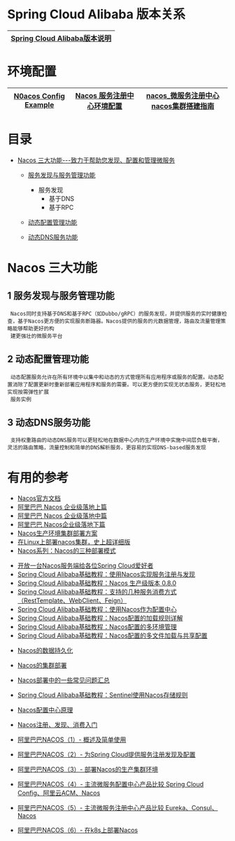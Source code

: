 

# Spring Cloud Alibaba 版本关系

[Spring Cloud Alibaba版本说明](https://github.com/alibaba/spring-cloud-alibaba/wiki/%E7%89%88%E6%9C%AC%E8%AF%B4%E6%98%8E)|
---|

#  环境配置

[N0acos Config Example]()|[ Nacos 服务注册中心环境配置](https://www.cnblogs.com/crazymakercircle/p/11992539.html)|[nacos_微服务注册中心nacos集群搭建指南](https://www.kancloud.cn/cehgnxuyuan_123/springcloud)|
---|---|---|

# 目录
* [Nacos 三大功能---致力于帮助您发现、配置和管理微服务](#Nacos-三大功能)
  * [服务发现与服务管理功能](#1-服务发现与服务管理功能)
    * 服务发现
      * 基于DNS
      * 基于RPC
      
  * [动态配置管理功能](#2-动态配置管理功能)
  * [动态DNS服务功能](#3-动态DNS服务功能)


# Nacos 三大功能

## 1 服务发现与服务管理功能
     Nacos同时支持基于DNS和基于RPC（如Dubbo/gRPC）的服务发现，并提供服务的实时健康检查，基于Nacos更方便的实现服务断路器。Nacos提供的服务的元数据管理，路由及流量管理策略能够帮助更好的构
     建更强壮的微服务平台
      
## 2 动态配置管理功能
     动态配置服务允许在所有环境中以集中和动态的方式管理所有应用程序或服务的配置。动态配置消除了配置更新时重新部署应用程序和服务的需要。可以更方便的实现无状态服务，更轻松地实现按需弹性扩展
     服务实例

## 3 动态DNS服务功能
     支持权重路由的动态DNS服务可以更轻松地在数据中心内的生产环境中实施中间层负载平衡，灵活的路由策略，流量控制和简单的DNS解析服务，更容易的实现DNS-based服务发现





# 有用的参考
* [Nacos官方文档](https://nacos.io/zh-cn/docs/what-is-nacos.html)
* [阿里巴巴 Nacos 企业级落地上篇](https://mp.weixin.qq.com/s?__biz=MzUzNzYxNjAzMg==&mid=2247492337&idx=1&sn=71df8eee2b4ab038a502bebcb2d3ced2&chksm=fae6e93ecd91602888cfee80041c6b37566a5e5cd1066df16439d320438c07a9375d3345554d&scene=21#wechat_redirect)
* [阿里巴巴 Nacos 企业级落地中篇](https://mp.weixin.qq.com/s?__biz=MzUzNzYxNjAzMg==&mid=2247492504&idx=2&sn=292b1fd8019d5679cbe0857c51cb62ff&chksm=fae6e857cd916141c70fa1d046bf6ef80b9c94b5ebe917cda2c04ad9d88dbff3063d63c48f99&scene=21#wechat_redirect)
* [阿里巴巴  Nacos企业级落地下篇](https://www.kubernetes.org.cn/8186.html)
* [Nacos生产环境集群部署方案](https://blog.csdn.net/u010046908/article/details/101050759?ops_request_misc=%25257B%252522request%25255Fid%252522%25253A%252522161052021616780266261355%252522%25252C%252522scm%252522%25253A%25252220140713.130102334.pc%25255Fall.%252522%25257D&request_id=161052021616780266261355&biz_id=0&utm_medium=distribute.pc_search_result.none-task-blog-2~all~first_rank_v2~rank_v29-1-101050759.pc_search_result_cache&utm_term=nacos%E9%9B%86%E7%BE%A4%E9%83%A8%E7%BD%B2)
* [在Linux上部署nacos集群，史上超详细版](https://blog.csdn.net/zhoushanmin/article/details/109740231?utm_medium=distribute.pc_relevant.none-task-blog-baidujs_title-3&spm=1001.2101.3001.4242)
* [Nacos系列：Nacos的三种部署模式](https://blog.csdn.net/weixin_34245169/article/details/88575800?utm_medium=distribute.pc_relevant.none-task-blog-BlogCommendFromBaidu-2.not_use_machine_learn_pai&depth_1-utm_source=distribute.pc_relevant.none-task-blog-BlogCommendFromBaidu-2.not_use_machine_learn_pai)


- [开放一台Nacos服务端给各位Spring Cloud爱好者](http://blog.didispace.com/open-nacos-server-1-0-0/)
- [Spring Cloud Alibaba基础教程：使用Nacos实现服务注册与发现](http://blog.didispace.com/spring-cloud-alibaba-1/)
- [Spring Cloud Alibaba基础教程：Nacos 生产级版本 0.8.0](http://blog.didispace.com/spring-cloud-alibaba-nacos-1/)
- [Spring Cloud Alibaba基础教程：支持的几种服务消费方式（RestTemplate、WebClient、Feign）](http://blog.didispace.com/spring-cloud-alibaba-2/)
- [Spring Cloud Alibaba基础教程：使用Nacos作为配置中心](http://blog.didispace.com/spring-cloud-alibaba-3/)
- [Spring Cloud Alibaba基础教程：Nacos配置的加载规则详解](http://blog.didispace.com/spring-cloud-alibaba-nacos-config-1/)
- [Spring Cloud Alibaba基础教程：Nacos配置的多环境管理](http://blog.didispace.com/spring-cloud-alibaba-nacos-config-2/)
- [Spring Cloud Alibaba基础教程：Nacos配置的多文件加载与共享配置](http://blog.didispace.com/spring-cloud-alibaba-nacos-config-3/)
* [Nacos的数据持久化](http://blog.didispace.com/spring-cloud-alibaba-4/)
* [Nacos的集群部署](http://blog.didispace.com/spring-cloud-alibaba-5/)
* [Nacos部署中的一些常见问题汇总](http://blog.didispace.com/nacos-faqs/)
* [Spring Cloud Alibaba基础教程：Sentinel使用Nacos存储规则](http://blog.didispace.com/spring-cloud-alibaba-sentinel-2-1/)
* [Nacos配置中心原理](http://blog.didispace.com/nacos-yuanli-1/)
* [Nacos注册、发现、消费入门](https://www.jianshu.com/p/0f5b5f2bb1a8)


* [阿里巴巴NACOS（1）- 概述及简单使用](https://www.jianshu.com/p/c19ba3b971a5)
* [阿里巴巴NACOS（2）- 为Spring Cloud提供服务注册发现及配置](https://www.jianshu.com/p/fcf71fa840a4)
* [阿里巴巴NACOS（3）- 部署Nacos的生产集群环境](https://www.jianshu.com/p/abc1d405953c)
* [阿里巴巴NACOS（4）- 主流微服务配置中心产品比较 Spring Cloud Config、阿里云ACM、Nacos](https://www.jianshu.com/p/be168b0633a6)
* [阿里巴巴NACOS（5）- 主流微服务注册中心产品比较 Eureka、Consul、Nacos](https://www.jianshu.com/p/54f525334658)
* [阿里巴巴NACOS（6）- 在k8s上部署Nacos](https://www.jianshu.com/p/ce76e30f9247)

